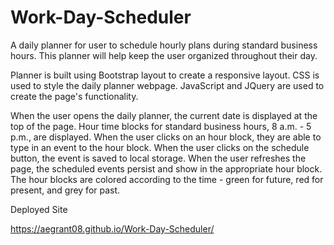 # Work-Day-Scheduler

A daily planner for user to schedule hourly plans during standard business hours. This planner will help keep the user organized throughout their day.

 Planner is built using Bootstrap layout to create a responsive layout. CSS is used to style the daily planner webpage. JavaScript and JQuery are used to create the page's functionality.

When the user opens the daily planner, the current date is displayed at the top of the page.
Hour time blocks for standard business hours, 8 a.m. - 5 p.m., are displayed.
When the user clicks on an hour block, they are able to type in an event to the hour block. 
When the user clicks on the schedule button, the event is saved to local storage.
When the user refreshes the page, the scheduled events persist and show in the appropriate hour block.
The hour blocks are colored according to the time - green for future, red for present, and grey for past.

Deployed Site

https://aegrant08.github.io/Work-Day-Scheduler/

